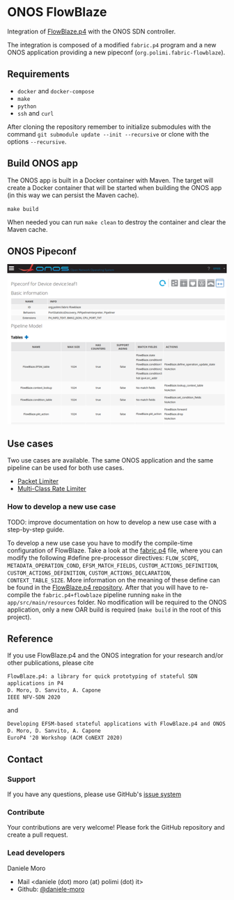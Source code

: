 # ONOS FlowBlaze
Integration of [FlowBlaze.p4](https://github.com/ANTLab-polimi/flowblaze.p4) 
with the ONOS SDN controller.

The integration is composed of a modified `fabric.p4` program and a new ONOS
application providing a new pipeconf (`org.polimi.fabric-flowblaze`).

## Requirements
- `docker` and `docker-compose`
- `make`
- `python`
- `ssh` and `curl`

After cloning the repository remember to initialize submodules with the command
`git submodule update --init --recursive` or clone with the options `--recursive`.

## Build ONOS app
The ONOS app is built in a Docker container with Maven. The target will create a Docker
container that will be started when building the ONOS app (in this way we can persist the Maven cache).

`make build`

When needed you can run `make clean` to destroy the container and clear the Maven cache.

## ONOS Pipeconf
![](pipeconf_onos.png)

## Use cases
Two use cases are available. The same ONOS application and the same pipeline can 
be used for both use cases.

- [Packet Limiter](../examples/packet_limiter)
- [Multi-Class Rate Limiter](../examples/class_rate_limiter)

### How to develop a new use case
TODO: improve documentation on how to develop a new use case with a step-by-step guide.

To develop a new use case you have to modify the compile-time configuration of
FlowBlaze. 
Take a look at the [fabric.p4](app/src/main/resources/fabric.p4) file,
where you can modify the following #define pre-processor directives: `FLOW_SCOPE`,
`METADATA_OPERATION_COND`, `EFSM_MATCH_FIELDS`, `CUSTOM_ACTIONS_DEFINITION`,
`CUSTOM_ACTIONS_DEFINITION`, `CUSTOM_ACTIONS_DECLARATION`, `CONTEXT_TABLE_SIZE`.
More information on the meaning of these define can be found in the 
[FlowBlaze.p4 repository](https://www.github.com/ANTLab-polimi/flowblaze.p4).
After that you will have to re-compile the `fabric.p4+flowblaze` pipeline running
`make` in the `app/src/main/resources` folder. No modification will be required 
to the ONOS application, only a new OAR build is required (`make build` in the root of this project).

## Reference

If you use FlowBlaze.p4 and the ONOS integration for your research and/or other 
publications, please cite
```
FlowBlaze.p4: a library for quick prototyping of stateful SDN applications in P4
D. Moro, D. Sanvito, A. Capone
IEEE NFV-SDN 2020
```
and 
```
Developing EFSM-based stateful applications with FlowBlaze.p4 and ONOS
D. Moro, D. Sanvito, A. Capone
EuroP4 '20 Workshop (ACM CoNEXT 2020)
```

## Contact

### Support

If you have any questions, please use GitHub's [issue system](https://github.com/ANTLab-polimi/ONOS-flowblaze/issues)

### Contribute

Your contributions are very welcome! Please fork the GitHub repository and create a pull request.

### Lead developers

Daniele Moro
* Mail <daniele (dot) moro (at) polimi (dot) it>
* Github: [@daniele-moro](https://github.com/daniele-moro)

